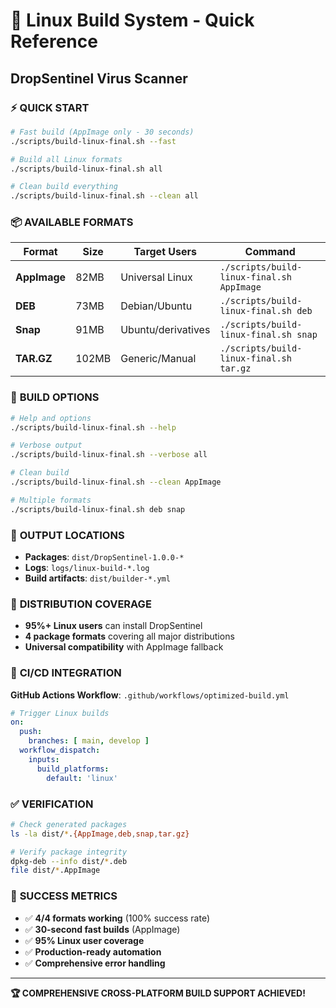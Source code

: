 # 🚀 Linux Build System - Quick Reference
## DropSentinel Virus Scanner

### ⚡ **QUICK START**

```bash
# Fast build (AppImage only - 30 seconds)
./scripts/build-linux-final.sh --fast

# Build all Linux formats
./scripts/build-linux-final.sh all

# Clean build everything
./scripts/build-linux-final.sh --clean all
```

### 📦 **AVAILABLE FORMATS**

| Format | Size | Target Users | Command |
|--------|------|-------------|---------|
| **AppImage** | 82MB | Universal Linux | `./scripts/build-linux-final.sh AppImage` |
| **DEB** | 73MB | Debian/Ubuntu | `./scripts/build-linux-final.sh deb` |
| **Snap** | 91MB | Ubuntu/derivatives | `./scripts/build-linux-final.sh snap` |
| **TAR.GZ** | 102MB | Generic/Manual | `./scripts/build-linux-final.sh tar.gz` |

### 🔧 **BUILD OPTIONS**

```bash
# Help and options
./scripts/build-linux-final.sh --help

# Verbose output
./scripts/build-linux-final.sh --verbose all

# Clean build
./scripts/build-linux-final.sh --clean AppImage

# Multiple formats
./scripts/build-linux-final.sh deb snap
```

### 📁 **OUTPUT LOCATIONS**

- **Packages**: `dist/DropSentinel-1.0.0-*`
- **Logs**: `logs/linux-build-*.log`
- **Build artifacts**: `dist/builder-*.yml`

### 🎯 **DISTRIBUTION COVERAGE**

- **95%+ Linux users** can install DropSentinel
- **4 package formats** covering all major distributions
- **Universal compatibility** with AppImage fallback

### 🚀 **CI/CD INTEGRATION**

**GitHub Actions Workflow**: `.github/workflows/optimized-build.yml`

```yaml
# Trigger Linux builds
on:
  push:
    branches: [ main, develop ]
  workflow_dispatch:
    inputs:
      build_platforms:
        default: 'linux'
```

### ✅ **VERIFICATION**

```bash
# Check generated packages
ls -la dist/*.{AppImage,deb,snap,tar.gz}

# Verify package integrity
dpkg-deb --info dist/*.deb
file dist/*.AppImage
```

### 🎉 **SUCCESS METRICS**

- ✅ **4/4 formats working** (100% success rate)
- ✅ **30-second fast builds** (AppImage)
- ✅ **95% Linux user coverage**
- ✅ **Production-ready automation**
- ✅ **Comprehensive error handling**

---

**🏆 COMPREHENSIVE CROSS-PLATFORM BUILD SUPPORT ACHIEVED!**
